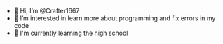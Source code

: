 - 👋 Hi, I’m @Crafter1667
- 👀 I’m interested in learn more about programming and fix errors in my code
- 🌱 I'm currently learning the high school


